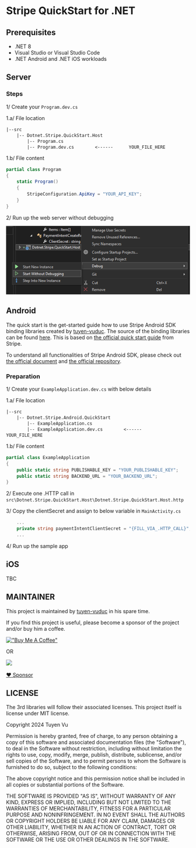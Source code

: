 # Stripe QuickStart for .NET

## Prerequisites

- .NET 8
- Visual Studio or Visual Studio Code
- .NET Android and .NET iOS workloads

## Server

### Steps

1/ Create your `Program.dev.cs`

1.a/ File location

```
|--src
    |-- Dotnet.Stripe.QuickStart.Host
        |-- Program.cs
        |-- Program.dev.cs        <------      YOUR_FILE_HERE
```

1.b/ File content

```cs
partial class Program
{
    static Program()
    {
        StripeConfiguration.ApiKey = "YOUR_API_KEY";
    }
}
```

2/ Run up the web server without debugging

![Run up the web server without debugging](./assets/start-webserver-without-debugging.png)

## Android

The quick start is the get-started guide how to use Stripe Android SDK binding libraries created by [tuyen-vuduc](https://github.com/tuyen-vuduc). The source of the binding libraries can be found [here](https://github.com/tuyen-vuduc/dotnet-binding-utils). This is based on [the official quick start guide](https://docs.stripe.com/payments/quickstart?client=java) from Stripe.

To understand all functionalities of Stripe Android SDK, please check out [the official document](https://docs.stripe.com/libraries/android) and [the official repository](https://github.com/stripe/stripe-android).

### Preparation

1/ Create your `ExampleApplication.dev.cs` with below details

1.a/ File location

```
|--src
    |-- Dotnet.Stripe.Android.QuickStart
        |-- ExampleApplication.cs
        |-- ExampleApplication.dev.cs        <------      YOUR_FILE_HERE
```

1.b/ File content

```cs
partial class ExampleApplication
{
    public static string PUBLISHABLE_KEY = "YOUR_PUBLISHABLE_KEY";
    public static string BACKEND_URL = "YOUR_BACKEND_URL";
}
```

2/ Execute one .HTTP call in `src\Dotnet.Stripe.QuickStart.Host\Dotnet.Stripe.QuickStart.Host.http`

3/ Copy the clientSecret and assign to below variable in `MainActivity.cs`

```cs
    ...
    private string paymentIntentClientSecret = "{FILL_VIA_.HTTP_CALL}";
    ...
```

4/ Run up the sample app

## iOS

TBC

## MAINTAINER

This project is maintained by [tuyen-vuduc](https://github.com/tuyen-vuduc) in his spare time.<br>

If you find this project is useful, please become a sponsor of the project and/or buy him a coffee.

[!["Buy Me A Coffee"](https://www.buymeacoffee.com/assets/img/custom_images/orange_img.png)](https://www.buymeacoffee.com/tuyen.vuduc)

OR

[![](https://img.shields.io/static/v1?label=Sponsor&message=%E2%9D%A4&logo=GitHub&color=%23fe8e86)](https://github.com/sponsors/tuyen-vuduc)

[:heart: Sponsor](https://github.com/sponsors/yourGitHubUserName)

## LICENSE

The 3rd libraries will follow their associated licenses. This project itself is license under MIT license.

Copyright 2024 Tuyen Vu

Permission is hereby granted, free of charge, to any person obtaining a copy of this software and associated documentation files (the "Software"), to deal in the Software without restriction, including without limitation the rights to use, copy, modify, merge, publish, distribute, sublicense, and/or sell copies of the Software, and to permit persons to whom the Software is furnished to do so, subject to the following conditions:

The above copyright notice and this permission notice shall be included in all copies or substantial portions of the Software.

THE SOFTWARE IS PROVIDED "AS IS", WITHOUT WARRANTY OF ANY KIND, EXPRESS OR IMPLIED, INCLUDING BUT NOT LIMITED TO THE WARRANTIES OF MERCHANTABILITY, FITNESS FOR A PARTICULAR PURPOSE AND NONINFRINGEMENT. IN NO EVENT SHALL THE AUTHORS OR COPYRIGHT HOLDERS BE LIABLE FOR ANY CLAIM, DAMAGES OR OTHER LIABILITY, WHETHER IN AN ACTION OF CONTRACT, TORT OR OTHERWISE, ARISING FROM, OUT OF OR IN CONNECTION WITH THE SOFTWARE OR THE USE OR OTHER DEALINGS IN THE SOFTWARE.